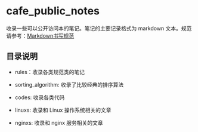 # cafe_public_notes

收录一些可以公开访问本的笔记。笔记的主要记录格式为 markdown 文本。规范请参考：[Markdown书写规范](./rules/Markdown.md)


## 目录说明

- rules：收录各类规范类的笔记

- sorting_algorithm: 收录了比较经典的排序算法

- codes: 收录各类代码

- linuxs: 收录和 Linux 操作系统相关的文章

- nginxs: 收录和 nginx 服务相关的文章